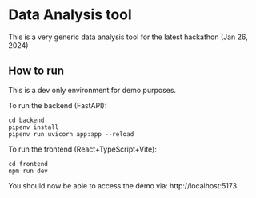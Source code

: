 # Data Analysis tool

This is a very generic data analysis tool for the latest hackathon (Jan 26, 2024)

## How to run

This is a dev only environment for demo purposes.

To run the backend (FastAPI):

```
cd backend
pipenv install
pipenv run uvicorn app:app --reload
```

To run the frontend (React+TypeScript+Vite):

```
cd frontend
npm run dev
```

You should now be able to access the demo via: http://localhost:5173
